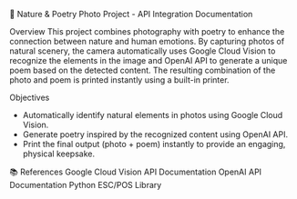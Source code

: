 📸 Nature & Poetry Photo Project - API Integration Documentation

Overview
This project combines photography with poetry to enhance the connection between nature and human emotions. By capturing photos of natural scenery, 
the camera automatically uses Google Cloud Vision to recognize the elements in the image and OpenAI API to generate a unique poem based on the detected content. 
The resulting combination of the photo and poem is printed instantly using a built-in printer.

Objectives
- Automatically identify natural elements in photos using Google Cloud Vision.
- Generate poetry inspired by the recognized content using OpenAI API.
- Print the final output (photo + poem) instantly to provide an engaging, physical keepsake.


📚 References
Google Cloud Vision API Documentation
OpenAI API Documentation
Python ESC/POS Library
